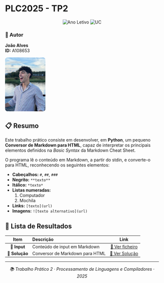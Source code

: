 # PLC2025 - TP2

<div align="center">

![Ano Letivo](https://img.shields.io/badge/Ano%20Letivo-2025-green)
![UC](https://img.shields.io/badge/UC-PLC-orange)

</div>

### 👤 Autor

<div align="left">

**João Alves**  
**ID:** A108653

<img src="../me.jpg" width="132" height="176" alt="Foto de João Alves" style="border-radius: 8px;">

</div>

## 📋 Resumo

Este trabalho prático consiste em desenvolver, em **Python**, um pequeno **Conversor de Markdown para HTML**, capaz de interpretar os principais elementos definidos na *Basic Syntax* da Markdown Cheat Sheet.

O programa lê o conteúdo em Markdown, a partir do stdin, e converte-o para HTML, reconhecendo os seguintes elementos:

* **Cabeçalhos:** `#`, `##`, `###`
* **Negrito:** `**texto**`
* **Itálico:** `*texto*`
* **Listas numeradas:**
  1. Computador
  2. Mochila
* **Links:** `[texto](url)`
* **Imagens:** `![texto alternativo](url)`

## 📂 Lista de Resultados

| Item | Descrição | Link |
|:---:|:---|:---:|
| **📄 Input** | Conteúdo de input em Markdown | [🔗 Ver ficheiro](./input.txt) |
| **📄 Solução** | Conversor de Markdown para HTML | [🔗 Ver Solução](./tp2.py) |

---

<div align="center">

*📚 Trabalho Prático 2 · Processamento de Linguagens e Compiladores · 2025*

</div>